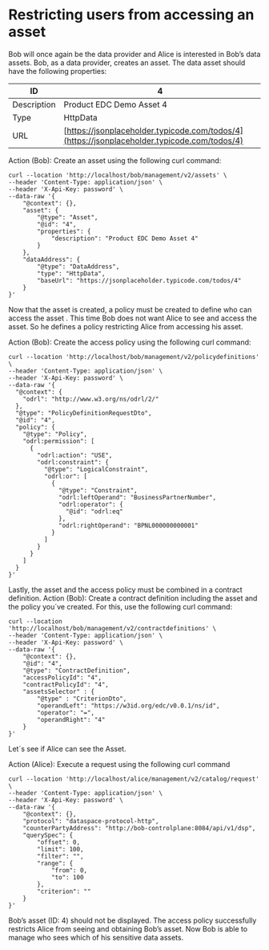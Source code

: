 # Restricting users from accessing an asset

Bob will once again be the data provider and Alice is interested in Bob’s data assets. Bob, as a data provider, creates an asset. The data asset should have the following properties:

| ID          | 4                                                                                            |
|-------------|----------------------------------------------------------------------------------------------|
| Description | Product EDC Demo Asset 4                                                                     |
| Type        | HttpData                                                                                     |
| URL         | [https://jsonplaceholder.typicode.com/todos/4](https://jsonplaceholder.typicode.com/todos/4) |

Action (Bob): Create an asset using the following curl command:

```shell
curl --location 'http://localhost/bob/management/v2/assets' \
--header 'Content-Type: application/json' \
--header 'X-Api-Key: password' \
--data-raw '{
    "@context": {},
    "asset": {
        "@type": "Asset",
        "@id": "4", 
        "properties": {
            "description": "Product EDC Demo Asset 4"
        }
    },
    "dataAddress": {
        "@type": "DataAddress",
        "type": "HttpData",
        "baseUrl": "https://jsonplaceholder.typicode.com/todos/4"
    }
}'
```

Now that the asset is created, a policy must be created to define who can access the asset . This time Bob does not want Alice to see and access the asset. So he defines a policy restricting Alice from accessing his asset.

Action (Bob): Create the access policy using the following curl command:

```shell
curl --location 'http://localhost/bob/management/v2/policydefinitions' \
--header 'Content-Type: application/json' \
--header 'X-Api-Key: password' \
--data-raw '{
  "@context": {
    "odrl": "http://www.w3.org/ns/odrl/2/"
  },
  "@type": "PolicyDefinitionRequestDto",
  "@id": "4",
  "policy": {
    "@type": "Policy",
    "odrl:permission": [
      {
        "odrl:action": "USE",
        "odrl:constraint": {
          "@type": "LogicalConstraint",
          "odrl:or": [
            {
              "@type": "Constraint",
              "odrl:leftOperand": "BusinessPartnerNumber",
              "odrl:operator": {
                "@id": "odrl:eq"
              },
              "odrl:rightOperand": "BPNL000000000001"
            }
          ]
        }
      }
    ]
  }
}' 
```

Lastly, the asset and the access policy must be combined in a contract definition.
Action (Bob): Create a contract definition including the asset and the policy you´ve created. For this, use the following curl command:

```shell
curl --location 'http://localhost/bob/management/v2/contractdefinitions' \
--header 'Content-Type: application/json' \
--header 'X-Api-Key: password' \
--data-raw '{
    "@context": {},
    "@id": "4",
    "@type": "ContractDefinition",
    "accessPolicyId": "4",
    "contractPolicyId": "4",
    "assetsSelector" : {
        "@type" : "CriterionDto",
        "operandLeft": "https://w3id.org/edc/v0.0.1/ns/id",
        "operator": "=",
        "operandRight": "4"
    }
}'
```

Let´s see if Alice can see the Asset.

Action (Alice): Execute a request using the following curl  command

```shell
curl --location 'http://localhost/alice/management/v2/catalog/request' \
--header 'Content-Type: application/json' \
--header 'X-Api-Key: password' \
--data-raw '{
    "@context": {},
    "protocol": "dataspace-protocol-http",
    "counterPartyAddress": "http://bob-controlplane:8084/api/v1/dsp",
    "querySpec": {
        "offset": 0,
        "limit": 100,
        "filter": "",
        "range": {
            "from": 0,
            "to": 100
        },
        "criterion": ""
    }
}'
```

Bob’s asset (ID: 4) should not be displayed. The access policy successfully restricts Alice from seeing and obtaining Bob’s asset. Now Bob is able to manage who sees which of his sensitive data assets.

